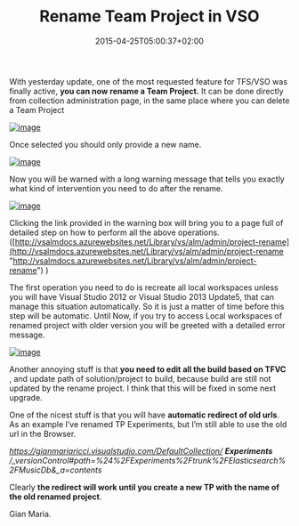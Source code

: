 ﻿---
title: "Rename Team Project in VSO"
description: ""
date: 2015-04-25T05:00:37+02:00
draft: false
tags: [VSO]
categories: [Team Foundation Server]
---
With yesterday update, one of the most requested feature for TFS/VSO was finally active,  **you can now rename a Team Project.** It can be done directly from collection administration page, in the same place where you can delete a Team Project

[![image](http://www.codewrecks.com/blog/wp-content/uploads/2015/04/image_thumb6.png "image")](http://www.codewrecks.com/blog/wp-content/uploads/2015/04/image6.png)

Once selected you should only provide a new name.

[![image](http://www.codewrecks.com/blog/wp-content/uploads/2015/04/image_thumb7.png "image")](http://www.codewrecks.com/blog/wp-content/uploads/2015/04/image7.png)

Now you will be warned with a long warning message that tells you exactly what kind of intervention you need to do after the rename.

[![image](http://www.codewrecks.com/blog/wp-content/uploads/2015/04/image_thumb8.png "image")](http://www.codewrecks.com/blog/wp-content/uploads/2015/04/image8.png)

Clicking the link provided in the warning box will bring you to a page full of detailed step on how to perform all the above operations. ([http://vsalmdocs.azurewebsites.net/Library/vs/alm/admin/project-rename](http://vsalmdocs.azurewebsites.net/Library/vs/alm/admin/project-rename "http://vsalmdocs.azurewebsites.net/Library/vs/alm/admin/project-rename") )

The first operation you need to do is recreate all local workspaces unless you will have Visual Studio 2012 or Visual Studio 2013 Update5, that can manage this situation automatically. So it is just a matter of time before this step will be automatic. Until Now, if you try to access Local workspaces of renamed project with older version you will be greeted with a detailed error message.

[![image](http://www.codewrecks.com/blog/wp-content/uploads/2015/04/image_thumb9.png "image")](http://www.codewrecks.com/blog/wp-content/uploads/2015/04/image9.png)

Another annoying stuff is that **you need to edit all the build based on TFVC** , and update path of solution/project to build, because build are still not updated by the rename project. I think that this will be fixed in some next upgrade.

One of the nicest stuff is that you will have **automatic redirect of old urls**. As an example I’ve renamed TP Experiments, but I’m still able to use the old url in the Browser.

*https://gianmariaricci.visualstudio.com/DefaultCollection/ **Experiments** /\_versionControl#path=%24%2FExperiments%2Ftrunk%2FElasticsearch%2FMusicDb&\_a=contents*

Clearly **the redirect will work until you create a new TP with the name of the old renamed project**.

Gian Maria.
